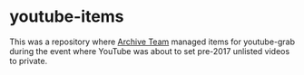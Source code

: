 # youtube-items
This was a repository where [Archive Team](https://archiveteam.org/) managed items for youtube-grab during the event where YouTube was about to set pre-2017 unlisted videos to private.
